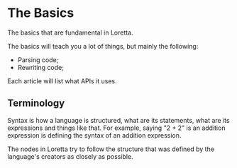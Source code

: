 # The Basics
The basics that are fundamental in Loretta.

The basics will teach you a lot of things, but mainly the following:
- Parsing code;
- Rewriting code;

Each article will list what APIs it uses.

## Terminology
Syntax is how a language is structured, what are its statements, what are its expressions and things like that. For example, saying "2 + 2" is an addition expression is defining the syntax of an addition expression.

The nodes in Loretta try to follow the structure that was defined by the language's creators as closely as possible.

